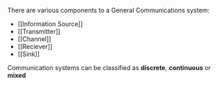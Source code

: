 There are various components to a General Communications system:
- [[Information Source]]
- [[Transmitter]]
- [[Channel]]
- [[Reciever]]
- [[Sink]]

Communication systems can be classified as **discrete**, **continuous** or **mixed**

